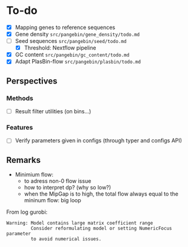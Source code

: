 # To-do

* [x] Mapping genes to reference sequences
* [x] Gene density `src/pangebin/gene_density/todo.md`
* [ ] Seed sequences `src/pangebin/seed/todo.md`
  * [x] Threshold: Nextflow pipeline
* [x] GC content `src/pangebin/gc_content/todo.md`
* [x] Adapt PlasBin-flow `src/pangebin/plasbin/todo.md`

## Perspectives

### Methods

* [ ] Result filter utilities (on bins...)

### Features

* [ ] Verify parameters given in configs (through typer and configs API)

## Remarks

* Minimium flow:
  * to adress non-0 flow issue
  * how to interpret dp? (why so low?)
  * when the MipGap is to high, the total flow always equal to the mininum flow: big loop

From log gurobi:

```log
Warning: Model contains large matrix coefficient range
         Consider reformulating model or setting NumericFocus parameter
         to avoid numerical issues.
```
